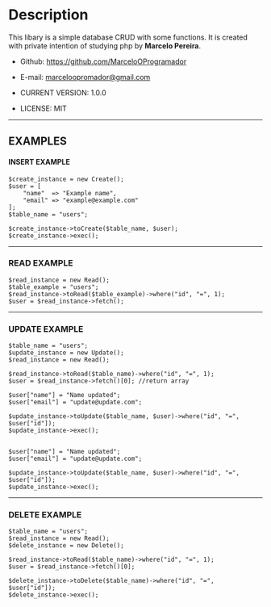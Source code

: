 # Description
This libary is a simple database CRUD with some functions.
It is created with private intention of studying php by **Marcelo Pereira**.

- Github: https://github.com/MarceloOProgramador
- E-mail: marceloopromador@gmail.com

- CURRENT VERSION: 1.0.0
- LICENSE: MIT

---

## EXAMPLES 

#### INSERT EXAMPLE

```
$create_instance = new Create();  
$user = [
    "name"  => "Example name",
    "email" => "example@example.com"
];
$table_name = "users";

$create_instance->toCreate($table_name, $user);
$create_instance->exec();
```

---

### READ EXAMPLE

```
$read_instance = new Read();
$table_example = "users";
$read_instance->toRead($table_example)->where("id", "=", 1);
$user = $read_instance->fetch();

```
---

### UPDATE EXAMPLE

```
$table_name = "users"; 
$update_instance = new Update(); 
$read_instance = new Read(); 
 
$read_instance->toRead($table_name)->where("id", "=", 1); 
$user = $read_instance->fetch()[0]; //return array 
 
$user["name"] = "Name updated"; 
$user["email"] = "update@update.com"; 
 
$update_instance->toUpdate($table_name, $user)->where("id", "=", $user["id"]); 
$update_instance->exec(); 
 

$user["name"] = "Name updated";
$user["email"] = "update@update.com";

$update_instance->toUpdate($table_name, $user)->where("id", "=", $user["id"]);
$update_instance->exec();
```

---

### DELETE EXAMPLE

```
$table_name = "users"; 
$read_instance = new Read(); 
$delete_instance = new Delete(); 
 
$read_instance->toRead($table_name)->where("id", "=", 1); 
$user = $read_instance->fetch()[0];  
 
$delete_instance->toDelete($table_name)->where("id", "=", $user["id"]); 
$delete_instance->exec(); 
```
